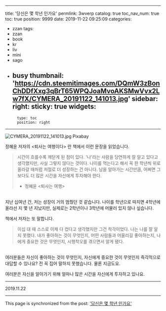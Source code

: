 
---
title: '당신은 몇 학년 인가요'
permlink: 3wverp
catalog: true
toc_nav_num: true
toc: true
position: 9999
date: 2019-11-22 09:25:09
categories:
- zzan
tags:
- zzan
- book
- kr
- liv
- mini
- sago
- busy
thumbnail: 'https://cdn.steemitimages.com/DQmW3zBonChDDfXxg3qBrT65WPQJoaMvoAKSMwVvx2Lw7fX/CYMERA_20191122_141013.jpg'
sidebar:
    right:
        sticky: true
widgets:
    -
        type: toc
        position: right
---


![CYMERA_20191122_141013.jpg](https://cdn.steemitimages.com/DQmW3zBonChDDfXxg3qBrT65WPQJoaMvoAKSMwVvx2Lw7fX/CYMERA_20191122_141013.jpg)
Pixabay

정혜윤 저자의 <퇴사는 여행이다> 란 책에서 이런 문장을 읽었습니다.

>시간이 흐를수록 깨닫게 된 점이 있다.
>'나'라는 사람을 당연하게 잘 알고 있다고 생각했지만, 
>사실 그렇지 않다는 것이다.
>나이를 먹는다고 해서 꼭 한 학년씩 위로 올라갈 때처럼 
>저절로 더 성장하는 건 아니다.
>남을 알아가는 시간만큼, 
>어쩌면 그보다도 더 많은 시간을 자신에게 투자해야 한다.
>- 정혜윤 <퇴사는 여행>

<br>
지난 십여년 간, 저는 성장이 거의 멈췄던 것 같습니다.
나이를 학년으로 따지면 4학년에 올라선 지 몇 년 지났지만,
실제로는 2학년이나 3학년에 머물러 있지 않나 싶습니다.

책에서 저자는 또 말합니다.

>이십 대 때 스스로 이제 다 컸다고 생각했지만 그건 착각이었다.
>나는 나를 잘 알지 못했다.
>내가 좋아하는 것이 무엇인지,
>어떤 사람들과 어울리길 좋아하는지,
>나에게 중요한 것은 무엇인지,
>시행착오를 겪으면서 알게 됐다.

<br>
여러분들은 자신이 좋아하는 것이 무엇인지, 자신에게 중요한 것이 무엇인지 즉각적으로 대답할 수 있나요?
전 꼭 집어 말하지 못했습니다. 물론 지금도요.

여러분은 자신을 알아가기 위해 얼마나 많은 시간을 자신에게 투자하고 있나요.

***

2019.11.22

- - -

This page is synchronized from the post: ['당신은 몇 학년 인가요'](https://steemit.com/@lucky2015/3wverp)
